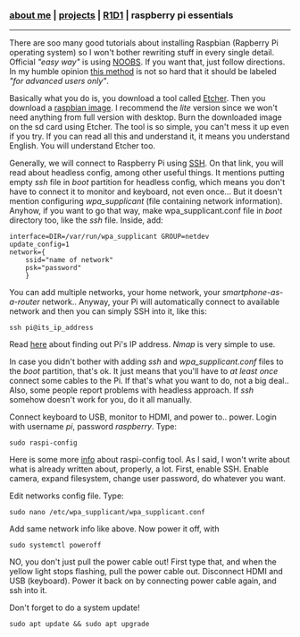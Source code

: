 ### [about me](https://abradaric.me)   |   [projects](./projects.html) | [R1D1](./r1d1.html)   |   raspberry pi essentials
* * *
There are soo many good tutorials about installing Raspbian (Rapberry Pi operating system) so I won't bother rewriting stuff in every single detail. Official _"easy way"_ is using [NOOBS](https://www.raspberrypi.org/documentation/installation/noobs.md). If you want that, just follow directions. In my humble opinion [this method](https://www.raspberrypi.org/documentation/installation/installing-images/README.md) is not so hard that it should be labeled _"for advanced users only"_.

Basically what you do is, you download a tool called [Etcher](https://etcher.io/). Then you download a [raspbian image](https://www.raspberrypi.org/downloads/raspbian/). I recommend the _lite_ version since we won't need anything from full version with desktop.
Burn the downloaded image on the sd card using Etcher. The tool is so simple, you can't mess it up even if you try. If you can read all this and understand it, it means you understand English. You will understand Etcher too.

Generally, we will connect to Raspberry Pi using [SSH](https://www.raspberrypi.org/documentation/remote-access/ssh/README.md). On that link, you will read about headless config, among other useful things. It mentions putting empty _ssh_ file in _boot_ partition for headless config, which means you don't have to connect it to monitor and keyboard, not even once... But it doesn't mention configuring *wpa_supplicant* (file containing network information). Anyhow, if you want to go that way, make wpa_supplicant.conf file in _boot_ directory too, like the _ssh_ file. Inside, add:
```
interface=DIR=/var/run/wpa_supplicant GROUP=netdev
update_config=1
network={
    ssid="name of network"
    psk="password"
    }
```
You can add multiple networks, your home network, your _smartphone-as-a-router_ network.. Anyway, your Pi will automatically connect to available network and then you can simply SSH into it, like this:
```
ssh pi@its_ip_address
```
Read [here](https://www.raspberrypi.org/documentation/remote-access/ip-address.md) about finding out Pi's IP address. _Nmap_ is very simple to use.

In case you didn't bother with adding _ssh_ and *wpa_supplicant.conf* files to the _boot_ partition, that's ok. It just means that you'll have to _at least once_ connect some cables to the Pi. If that's what you want to do, not a big deal.. Also, some people report problems with headless approach. If _ssh_ somehow doesn't work for you, do it all manually.

Connect keyboard to USB, monitor to HDMI, and power to.. power. Login with username _pi_, password _raspberry_. Type:
```
sudo raspi-config
```
Here is some more [info](https://www.raspberrypi.org/documentation/configuration/raspi-config.md) about raspi-config tool. As I said, I won't write about what is already written about, properly, a lot. First, enable SSH. Enable camera, expand filesystem, change user password, do whatever you want.

Edit networks config file. Type:
```
sudo nano /etc/wpa_supplicant/wpa_supplicant.conf
```
Add same network info like above. Now power it off, with
```
sudo systemctl poweroff
```
NO, you don't just pull the power cable out! First type that, and when the yellow light stops flashing, pull the power cable out. Disconnect HDMI and USB (keyboard). Power it back on by connecting power cable again, and ssh into it.

Don't forget to do a system update!
```
sudo apt update && sudo apt upgrade
```
